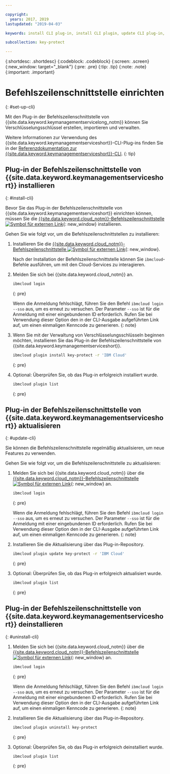 ```yaml
---

copyright:
  years: 2017, 2019
lastupdated: "2019-04-03"

keywords: install CLI plug-in, install CLI plugin, update CLI plug-in, update CLI plugin, uninstall CLI plug-in, uninstall CLI plugin, Key Protect CLI plug-in, Key Protect CLI plugin, KMS plug-in, KMS plugin

subcollection: key-protect

---
```


{:shortdesc: .shortdesc}
{:codeblock: .codeblock}
{:screen: .screen}
{:new_window: target="_blank"}
{:pre: .pre}
{:tip: .tip}
{:note: .note}
{:important: .important}

# Befehlszeilenschnittstelle einrichten
{: #set-up-cli}

Mit den Plug-in der Befehlszeilenschnittstelle von {{site.data.keyword.keymanagementservicelong_notm}} können Sie Verschlüsselungsschlüssel erstellen, importieren und verwalten.

Weitere Informationen zur Verwendung des {{site.data.keyword.keymanagementserviceshort}}-CLI-Plug-ins finden Sie in der [Referenzdokumentation zur {{site.data.keyword.keymanagementserviceshort}}-CLI](/docs/services/key-protect?topic=key-protect-cli-reference).
{: tip}

## Plug-in der Befehlszeilenschnittstelle von {{site.data.keyword.keymanagementserviceshort}} installieren
{: #install-cli}

Bevor Sie das Plug-in der Befehlszeilenschnittstelle von {{site.data.keyword.keymanagementserviceshort}} einrichten können, müssen Sie die [{{site.data.keyword.cloud_notm}}-Befehlszeilenschnittstelle ![Symbol für externen Link](../../icons/launch-glyph.svg "Symbol für externen Link")](/docs/cli?topic=cloud-cli-ibmcloud-cli){: new_window} installieren. 

Gehen Sie wie folgt vor, um die Befehlszeilenschnittstellen zu installieren:

1. Installieren Sie die [{{site.data.keyword.cloud_notm}}-Befehlszeilenschnittstelle ![Symbol für externen Link](../../icons/launch-glyph.svg "Symbol für externen Link")](/docs/cli?topic=cloud-cli-ibmcloud-cli){: new_window}.

    Nach der Installation der Befehlszeilenschnittstelle können Sie `ibmcloud`-Befehle ausführen, um mit den Cloud-Services zu interagieren.

2. Melden Sie sich bei {{site.data.keyword.cloud_notm}} an.

    ```sh
    ibmcloud login 
    ```
    {: pre}

    Wenn die Anmeldung fehlschlägt, führen Sie den Befehl `ibmcloud login --sso` aus, um es erneut zu versuchen. Der Parameter `--sso` ist für die Anmeldung mit einer eingebundenen ID erforderlich. Rufen Sie bei Verwendung dieser Option den in der CLI-Ausgabe aufgeführten Link auf, um einen einmaligen Kenncode zu generieren.
    {: note}

3. Wenn Sie mit der Verwaltung von Verschlüsselungsschlüsseln beginnen möchten, installieren Sie das Plug-in der Befehlszeilenschnittstelle von {{site.data.keyword.keymanagementserviceshort}}.

    ```sh
    ibmcloud plugin install key-protect -r 'IBM Cloud'
    ```
    {: pre}

4. Optional: Überprüfen Sie, ob das Plug-in erfolgreich installiert wurde.

    ```sh
    ibmcloud plugin list
    ```
    {: pre}

## Plug-in der Befehlszeilenschnittstelle von {{site.data.keyword.keymanagementserviceshort}} aktualisieren
{: #update-cli}

Sie können die Befehlszeilenschnittstelle regelmäßig aktualisieren, um neue Features zu verwenden.

Gehen Sie wie folgt vor, um die Befehlszeilenschnittstelle zu aktualisieren:

1. Melden Sie sich bei {{site.data.keyword.cloud_notm}} über die [{{site.data.keyword.cloud_notm}}-Befehlszeilenschnittstelle ![Symbol für externen Link](../../icons/launch-glyph.svg "Symbol für externen Link")](/docs/cli?topic=cloud-cli-ibmcloud-cli){: new_window} an.

    ```sh
    ibmcloud login 
    ```
    {: pre}

    Wenn die Anmeldung fehlschlägt, führen Sie den Befehl `ibmcloud login --sso` aus, um es erneut zu versuchen. Der Parameter `--sso` ist für die Anmeldung mit einer eingebundenen ID erforderlich. Rufen Sie bei Verwendung dieser Option den in der CLI-Ausgabe aufgeführten Link auf, um einen einmaligen Kenncode zu generieren.
    {: note}

2. Installieren Sie die Aktualisierung über das Plug-in-Repository.

    ```sh
    ibmcloud plugin update key-protect -r 'IBM Cloud'
    ```
    {: pre}

3. Optional: Überprüfen Sie, ob das Plug-in erfolgreich aktualisiert wurde.

    ```sh
    ibmcloud plugin list
    ```
    {: pre}

## Plug-in der Befehlszeilenschnittstelle von {{site.data.keyword.keymanagementserviceshort}} deinstallieren
{: #uninstall-cli}

1. Melden Sie sich bei {{site.data.keyword.cloud_notm}} über die [{{site.data.keyword.cloud_notm}}-Befehlszeilenschnittstelle ![Symbol für externen Link](../../icons/launch-glyph.svg "Symbol für externen Link")](/docs/cli?topic=cloud-cli-ibmcloud-cli){: new_window} an.

    ```sh
    ibmcloud login 
    ```
    {: pre}

    Wenn die Anmeldung fehlschlägt, führen Sie den Befehl `ibmcloud login --sso` aus, um es erneut zu versuchen. Der Parameter `--sso` ist für die Anmeldung mit einer eingebundenen ID erforderlich. Rufen Sie bei Verwendung dieser Option den in der CLI-Ausgabe aufgeführten Link auf, um einen einmaligen Kenncode zu generieren.
    {: note}

2. Installieren Sie die Aktualisierung über das Plug-in-Repository.

    ```sh
    ibmcloud plugin uninstall key-protect
    ```
    {: pre}

3. Optional: Überprüfen Sie, ob das Plug-in erfolgreich deinstalliert wurde.

    ```sh
    ibmcloud plugin list
    ```
    {: pre}

